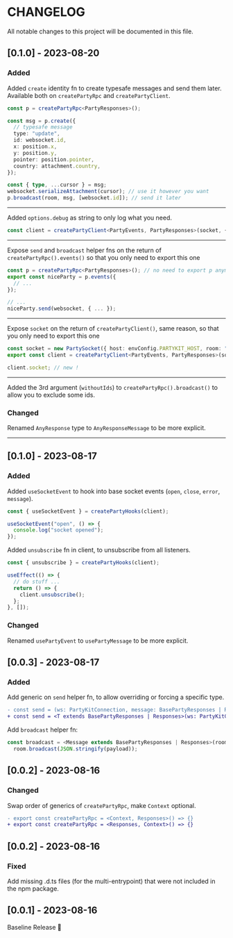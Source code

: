 # CHANGELOG

All notable changes to this project will be documented in this file.

## [0.1.0] - 2023-08-20

### Added

Added `create` identity fn to create typesafe messages and send them later. Available both on `createPartyRpc` and
`createPartyClient`.

```ts
const p = createPartyRpc<PartyResponses>();

const msg = p.create({
  // typesafe message
  type: "update",
  id: websocket.id,
  x: position.x,
  y: position.y,
  pointer: position.pointer,
  country: attachment.country,
});

const { type, ...cursor } = msg;
websocket.serializeAttachment(cursor); // use it however you want
p.broadcast(room, msg, [websocket.id]); // send it later
```

---

Added `options.debug` as string to only log what you need.

```ts
const client = createPartyClient<PartyEvents, PartyResponses>(socket, { debug: "sync" }); // will only log message with { type: "sync" }
```

---

Expose `send` and `broadcast` helper fns on the return of `createPartyRpc().events()` so that you only need to export
this one

```ts
const p = createPartyRpc<PartyResponses>(); // no need to export p anymore !
export const niceParty = p.events({
  // ...
});

// ...
niceParty.send(websocket, { ... });
```

---

Expose `socket` on the return of `createPartyClient()`, same reason, so that you only need to export this one

```ts
const socket = new PartySocket({ host: envConfig.PARTYKIT_HOST, room: "main" });
export const client = createPartyClient<PartyEvents, PartyResponses>(socket);

client.socket; // new !
```

---

Added the 3rd argument (`withoutIds`) to `createPartyRpc().broadcast()` to allow you to exclude some ids.

### Changed

Renamed `AnyResponse` type to `AnyResponseMessage` to be more explicit.

---

## [0.1.0] - 2023-08-17

### Added

Added `useSocketEvent` to hook into base socket events (`open`, `close`, `error`, `message`).

```ts
const { useSocketEvent } = createPartyHooks(client);

useSocketEvent("open", () => {
  console.log("socket opened");
});
```

Added `unsubscribe` fn in client, to unsubscribe from all listeners.

```ts
const { unsubscribe } = createPartyHooks(client);

useEffect(() => {
  // do stuff ...
  return () => {
    client.unsubscribe();
  };
}, []);
```

### Changed

Renamed `usePartyEvent` to `usePartyMessage` to be more explicit.

## [0.0.3] - 2023-08-17

### Added

Add generic on `send` helper fn, to allow overriding or forcing a specific type.

```diff
- const send = (ws: PartyKitConnection, message: BasePartyResponses | Responses) => ws.send(JSON.stringify(message));
+ const send = <T extends BasePartyResponses | Responses>(ws: PartyKitConnection, message: T) => ws.send(JSON.stringify(message));
```

Add `broadcast` helper fn:

```ts
const broadcast = <Message extends BasePartyResponses | Responses>(room: PartyKitRoom, payload: Message) =>
  room.broadcast(JSON.stringify(payload));
```

## [0.0.2] - 2023-08-16

### Changed

Swap order of generics of `createPartyRpc`, make `Context` optional.

```diff
- export const createPartyRpc = <Context, Responses>() => {}
+ export const createPartyRpc = <Responses, Context>() => {}
```

## [0.0.2] - 2023-08-16

### Fixed

Add missing .d.ts files (for the multi-entrypoint) that were not included in the npm package.

## [0.0.1] - 2023-08-16

Baseline Release 🎉
